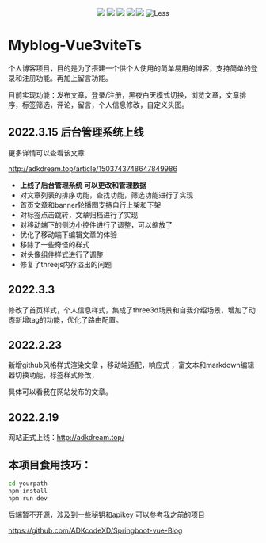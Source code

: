 <p align="center">  
    <img src="https://img.shields.io/badge/-Vue3-34495e?logo=vue.j" />
    <img src="https://img.shields.io/badge/-Vite2.7-646cff?logo=vite&logoColor=white" />
    <img src="https://img.shields.io/badge/-TypeScript-blue?logo=typescript&logoColor=white" />
    <img src="https://img.shields.io/badge/-Pinia-yellow?logo=picpay&logoColor=white" />
    <img src="https://img.shields.io/badge/-Axios-008fc7?logo=axios.js&logoColor=white" />
    <img src="https://img.shields.io/badge/-Less-1D365D?logo=less&logoColor=white" alt="Less">
<p>  


# Myblog-Vue3viteTs

个人博客项目，目的是为了搭建一个供个人使用的简单易用的博客，支持简单的登录和注册功能。再加上留言功能。

目前实现功能：发布文章，登录/注册，黑夜白天模式切换，浏览文章，文章排序，标签筛选，评论，留言，个人信息修改，自定义头图。

## 2022.3.15 后台管理系统上线

更多详情可以查看该文章

http://adkdream.top/article/1503743748647849986

- **上线了后台管理系统 可以更改和管理数据**
- 对文章列表的排序功能，查找功能，筛选功能进行了实现
- 首页文章和banner轮播图支持自行上架和下架
- 对标签点击跳转，文章归档进行了实现
- 对移动端下的侧边小控件进行了调整，可以缩放了
- 优化了移动端下编辑文章的体验
- 移除了一些奇怪的样式
- 对头像组件样式进行了调整
- 修复了threejs内存溢出的问题

## 2022.3.3
修改了首页样式，个人信息样式，集成了three3d场景和自我介绍场景，增加了动态新增tag的功能，优化了路由配置。

## 2022.2.23

新增github风格样式渲染文章 ，移动端适配，响应式 ，富文本和markdown编辑器切换功能，标签样式修改，

具体可以看我在网站发布的文章。

## 2022.2.19

网站正式上线：http://adkdream.top/

## 本项目食用技巧：

``` sh
cd yourpath
npm install
npm run dev
```

后端暂不开源，涉及到一些秘钥和apikey  可以参考我之前的项目

https://github.com/ADKcodeXD/Springboot-vue-Blog
